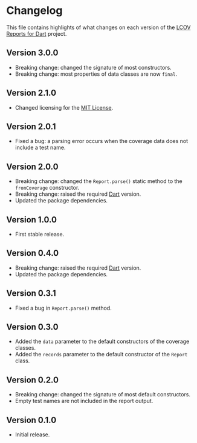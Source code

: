 # Changelog
This file contains highlights of what changes on each version of the [LCOV Reports for Dart](https://github.com/cedx/lcov.dart) project.

## Version 3.0.0
- Breaking change: changed the signature of most constructors.
- Breaking change: most properties of data classes are now `final`.

## Version 2.1.0
- Changed licensing for the [MIT License](https://opensource.org/licenses/MIT).

## Version 2.0.1
- Fixed a bug: a parsing error occurs when the coverage data does not include a test name.

## Version 2.0.0
- Breaking change: changed the `Report.parse()` static method to the `fromCoverage` constructor.
- Breaking change: raised the required [Dart](https://www.dartlang.org) version.
- Updated the package dependencies.

## Version 1.0.0
- First stable release.

## Version 0.4.0
- Breaking change: raised the required [Dart](https://www.dartlang.org) version.
- Updated the package dependencies.

## Version 0.3.1
- Fixed a bug in `Report.parse()` method.

## Version 0.3.0
- Added the `data` parameter to the default constructors of the coverage classes.
- Added the `records` parameter to the default constructor of the `Report` class.

## Version 0.2.0
- Breaking change: changed the signature of most default constructors.
- Empty test names are not included in the report output.

## Version 0.1.0
- Initial release.
